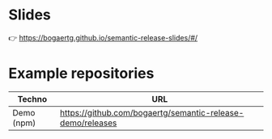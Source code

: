 # Slides

👉 https://bogaertg.github.io/semantic-release-slides/#/

# Example repositories

| Techno | URL |
|--|--|
| Demo (npm) | https://github.com/bogaertg/semantic-release-demo/releases |
